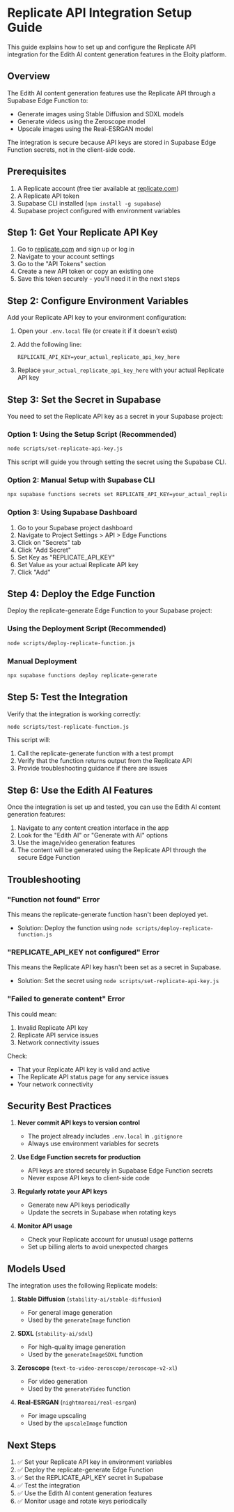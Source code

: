 # Replicate API Integration Setup Guide

This guide explains how to set up and configure the Replicate API integration for the Edith AI content generation features in the Eloity platform.

## Overview

The Edith AI content generation features use the Replicate API through a Supabase Edge Function to:
- Generate images using Stable Diffusion and SDXL models
- Generate videos using the Zeroscope model
- Upscale images using the Real-ESRGAN model

The integration is secure because API keys are stored in Supabase Edge Function secrets, not in the client-side code.

## Prerequisites

1. A Replicate account (free tier available at [replicate.com](https://replicate.com))
2. A Replicate API token
3. Supabase CLI installed (`npm install -g supabase`)
4. Supabase project configured with environment variables

## Step 1: Get Your Replicate API Key

1. Go to [replicate.com](https://replicate.com) and sign up or log in
2. Navigate to your account settings
3. Go to the "API Tokens" section
4. Create a new API token or copy an existing one
5. Save this token securely - you'll need it in the next steps

## Step 2: Configure Environment Variables

Add your Replicate API key to your environment configuration:

1. Open your `.env.local` file (or create it if it doesn't exist)
2. Add the following line:
   ```
   REPLICATE_API_KEY=your_actual_replicate_api_key_here
   ```

3. Replace `your_actual_replicate_api_key_here` with your actual Replicate API key

## Step 3: Set the Secret in Supabase

You need to set the Replicate API key as a secret in your Supabase project:

### Option 1: Using the Setup Script (Recommended)
```bash
node scripts/set-replicate-api-key.js
```

This script will guide you through setting the secret using the Supabase CLI.

### Option 2: Manual Setup with Supabase CLI
```bash
npx supabase functions secrets set REPLICATE_API_KEY=your_actual_replicate_api_key_here
```

### Option 3: Using Supabase Dashboard
1. Go to your Supabase project dashboard
2. Navigate to Project Settings > API > Edge Functions
3. Click on "Secrets" tab
4. Click "Add Secret"
5. Set Key as "REPLICATE_API_KEY"
6. Set Value as your actual Replicate API key
7. Click "Add"

## Step 4: Deploy the Edge Function

Deploy the replicate-generate Edge Function to your Supabase project:

### Using the Deployment Script (Recommended)
```bash
node scripts/deploy-replicate-function.js
```

### Manual Deployment
```bash
npx supabase functions deploy replicate-generate
```

## Step 5: Test the Integration

Verify that the integration is working correctly:

```bash
node scripts/test-replicate-function.js
```

This script will:
1. Call the replicate-generate function with a test prompt
2. Verify that the function returns output from the Replicate API
3. Provide troubleshooting guidance if there are issues

## Step 6: Use the Edith AI Features

Once the integration is set up and tested, you can use the Edith AI content generation features:

1. Navigate to any content creation interface in the app
2. Look for the "Edith AI" or "Generate with AI" options
3. Use the image/video generation features
4. The content will be generated using the Replicate API through the secure Edge Function

## Troubleshooting

### "Function not found" Error
This means the replicate-generate function hasn't been deployed yet.
- Solution: Deploy the function using `node scripts/deploy-replicate-function.js`

### "REPLICATE_API_KEY not configured" Error
This means the Replicate API key hasn't been set as a secret in Supabase.
- Solution: Set the secret using `node scripts/set-replicate-api-key.js`

### "Failed to generate content" Error
This could mean:
1. Invalid Replicate API key
2. Replicate API service issues
3. Network connectivity issues

Check:
- That your Replicate API key is valid and active
- The Replicate API status page for any service issues
- Your network connectivity

## Security Best Practices

1. **Never commit API keys to version control**
   - The project already includes `.env.local` in `.gitignore`
   - Always use environment variables for secrets

2. **Use Edge Function secrets for production**
   - API keys are stored securely in Supabase Edge Function secrets
   - Never expose API keys to client-side code

3. **Regularly rotate your API keys**
   - Generate new API keys periodically
   - Update the secrets in Supabase when rotating keys

4. **Monitor API usage**
   - Check your Replicate account for unusual usage patterns
   - Set up billing alerts to avoid unexpected charges

## Models Used

The integration uses the following Replicate models:

1. **Stable Diffusion** (`stability-ai/stable-diffusion`)
   - For general image generation
   - Used by the `generateImage` function

2. **SDXL** (`stability-ai/sdxl`)
   - For high-quality image generation
   - Used by the `generateImageSDXL` function

3. **Zeroscope** (`text-to-video-zeroscope/zeroscope-v2-xl`)
   - For video generation
   - Used by the `generateVideo` function

4. **Real-ESRGAN** (`nightmareai/real-esrgan`)
   - For image upscaling
   - Used by the `upscaleImage` function

## Next Steps

1. ✅ Set your Replicate API key in environment variables
2. ✅ Deploy the replicate-generate Edge Function
3. ✅ Set the REPLICATE_API_KEY secret in Supabase
4. ✅ Test the integration
5. ✅ Use the Edith AI content generation features
6. ✅ Monitor usage and rotate keys periodically